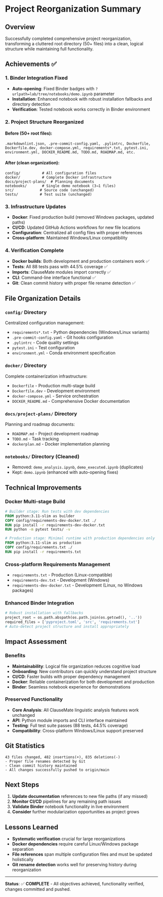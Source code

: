 # Project Reorganization Summary

## Overview
Successfully completed comprehensive project reorganization, transforming a cluttered root directory (50+ files) into a clean, logical structure while maintaining full functionality.

## Achievements ✅

### 1. Binder Integration Fixed
- **Auto-opening**: Fixed Binder badges with `?urlpath=lab/tree/notebooks/demo.ipynb` parameter
- **Installation**: Enhanced notebook with robust installation fallbacks and directory detection
- **Verification**: Tested notebook works correctly in Binder environment

### 2. Project Structure Reorganized

#### Before (50+ root files):
```
.markdownlint.json, .pre-commit-config.yaml, .pylintrc, Dockerfile, 
Dockerfile.dev, docker-compose.yml, requirements*.txt, pytest.ini,
environment.yml, DOCKER_README.md, TODO.md, ROADMAP.md, etc.
```

#### After (clean organization):
```
config/          # All configuration files
docker/          # Complete Docker infrastructure  
docs/project-plans/  # Planning documents
notebooks/       # Single demo notebook (3→1 files)
src/            # Source code (unchanged)
tests/          # Test suite (unchanged)
```

### 3. Infrastructure Updates
- **Docker**: Fixed production build (removed Windows packages, updated paths)
- **CI/CD**: Updated GitHub Actions workflows for new file locations
- **Configuration**: Centralized all config files with proper references
- **Cross-platform**: Maintained Windows/Linux compatibility

### 4. Verification Complete
- **Docker builds**: Both development and production containers work ✅
- **Tests**: All 88 tests pass with 44.5% coverage ✅
- **Imports**: ClauseMate modules import correctly ✅
- **CLI**: Command-line interface functional ✅
- **Git**: Clean commit history with proper file rename detection ✅

## File Organization Details

### `config/` Directory
Centralized configuration management:
- `requirements*.txt` - Python dependencies (Windows/Linux variants)
- `.pre-commit-config.yaml` - Git hooks configuration
- `.pylintrc` - Code quality settings
- `pytest.ini` - Test configuration
- `environment.yml` - Conda environment specification

### `docker/` Directory
Complete containerization infrastructure:
- `Dockerfile` - Production multi-stage build
- `Dockerfile.dev` - Development environment
- `docker-compose.yml` - Service orchestration
- `DOCKER_README.md` - Comprehensive Docker documentation

### `docs/project-plans/` Directory
Planning and roadmap documents:
- `ROADMAP.md` - Project development roadmap
- `TODO.md` - Task tracking
- `dockerplan.md` - Docker implementation planning

### `notebooks/` Directory (Cleaned)
- Removed: `demo_analysis.ipynb`, `demo_executed.ipynb` (duplicates)
- Kept: `demo.ipynb` (enhanced with auto-opening fixes)

## Technical Improvements

### Docker Multi-stage Build
```dockerfile
# Builder stage: Run tests with dev dependencies
FROM python:3.11-slim as builder
COPY config/requirements-dev-docker.txt ./
RUN pip install -r requirements-dev-docker.txt
RUN python -m pytest tests/ -v

# Production stage: Minimal runtime with production dependencies only  
FROM python:3.11-slim as production
COPY config/requirements.txt ./
RUN pip install -r requirements.txt
```

### Cross-platform Requirements Management
- `requirements.txt` - Production (Linux-compatible)
- `requirements-dev.txt` - Development (Windows)
- `requirements-dev-docker.txt` - Development (Linux, no Windows packages)

### Enhanced Binder Integration
```python
# Robust installation with fallbacks
project_root = os.path.abspath(os.path.join(os.getcwd(), '..'))
required_files = ['pyproject.toml', 'src', 'requirements.txt']
# Auto-detect project structure and install appropriately
```

## Impact Assessment

### Benefits
- **Maintainability**: Logical file organization reduces cognitive load
- **Onboarding**: New contributors can quickly understand project structure  
- **CI/CD**: Faster builds with proper dependency management
- **Docker**: Reliable containerization for both development and production
- **Binder**: Seamless notebook experience for demonstrations

### Preserved Functionality
- **Core Analysis**: All ClauseMate linguistic analysis features work unchanged
- **API**: Python module imports and CLI interface maintained
- **Testing**: Full test suite passes (88 tests, 44.5% coverage)
- **Compatibility**: Cross-platform Windows/Linux support preserved

## Git Statistics
```
43 files changed, 482 insertions(+), 835 deletions(-)
- Proper file renames detected by Git
- Clean commit history maintained
- All changes successfully pushed to origin/main
```

## Next Steps
1. **Update documentation** references to new file paths (if any missed)
2. **Monitor CI/CD** pipelines for any remaining path issues
3. **Validate Binder** notebook functionality in live environment
4. **Consider** further modularization opportunities as project grows

## Lessons Learned
- **Systematic verification** crucial for large reorganizations
- **Docker dependencies** require careful Linux/Windows package separation
- **File references** span multiple configuration files and must be updated holistically
- **Git rename detection** works well for preserving history during reorganization

---

**Status**: ✅ **COMPLETE** - All objectives achieved, functionality verified, changes committed and pushed.
